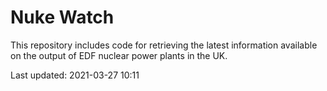 # Nuke Watch

This repository includes code for retrieving the latest information available on the output of EDF nuclear power plants in the UK.

Last updated: 2021-03-27 10:11
